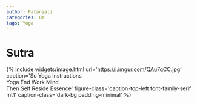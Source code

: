 ```yaml
---
author: Patanjali
categories: Om
tags: Yoga
---
```


Sutra
=====

{% include widgets/image.html
  url='https://i.imgur.com/QAu7qCC.jpg'
  caption='So Yoga Instructions  
Yoga End Work Mind  
Then Self Reside Essence'
  figure-class='caption-top-left font-family-serif mt1'
  caption-class='dark-bg padding-minimal'
%}